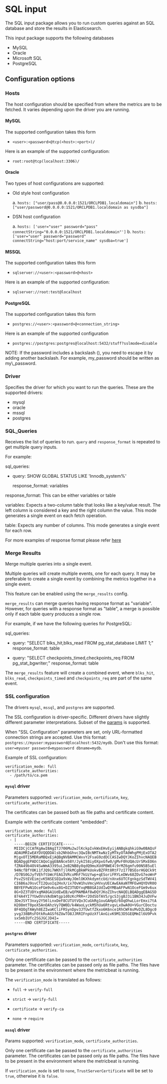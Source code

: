 # SQL input

The SQL input package allows you to run custom queries against an SQL database and store the results in Elasticsearch.

This input package supports the following databases

- MySQL
- Oracle
- Microsoft SQL
- PostgreSQL

## Configuration options


### Hosts

The host configuration should be specified from where the metrics are to be fetched. It varies depending upon the driver you are running.

#### MySQL

The supported configuration takes this form
- `<user>:<password>@tcp(<host>:<port>)/`

Here is an example of the supported configuration:
- `root:root@tcp(localhost:3306)/`

#### Oracle 

Two types of host configurations are supported:

- Old style host configuration

    a. `hosts: ["user/pass@0.0.0.0:1521/ORCLPDB1.localdomain"]`
    b. `hosts: ["user/password@0.0.0.0:1521/ORCLPDB1.localdomain as sysdba"]`

- DSN host configuration

    a. `hosts: ['user="user" password="pass" connectString="0.0.0.0:1521/ORCLPDB1.localdomain"']`
    b. `hosts: ['user="user" password="password" connectString="host:port/service_name" sysdba=true']`
  
#### MSSQL

The supported configuration takes this form
- `sqlserver://<user>:<password>@<host>`

Here is an example of the supported configuration:
- `sqlserver://root:test@localhost`

#### PostgreSQL

The supported configuration takes this form
- `postgres://<user>:<password>@<connection_string>`

Here is an example of the supported configuration 
- `postgres://postgres:postgres@localhost:5432/stuff?sslmode=disable`

NOTE: If the password includes a backslash (\), you need to escape it by adding another backslash. For example, my\_password should be written as my\\_password.

### Driver

Specifies the driver for which you want to run the queries. These are the supported drivers:

- mysql
- oracle
- mssql
- postgres

### SQL_Queries

Receives the list of queries to run. `query` and `response_format` is repeated to get multiple query inputs.

For example:

sql_queries: 
  - query: SHOW GLOBAL STATUS LIKE 'Innodb_system%'
    
    response_format: variables

response_format: This can be either variables or table

variables:
Expects a two-column table that looks like a key/value result. The left column is considered a key and the right column the value. This mode generates a single event on each fetch operation.

table:
Expects any number of columns. This mode generates a single event for each row.

For more examples of response format please refer [here](https://www.elastic.co/guide/en/beats/metricbeat/current/metricbeat-module-sql.html)


### Merge Results
Merge multiple queries into a single event.

Multiple queries will create multiple events, one for each query.  It may be preferable to create a single event by combining the metrics together in a single event.

This feature can be enabled using the `merge_results` config.

`merge_results` can merge queries having response format as "variable". 
However, for queries with a response format as "table", a merge is possible only if each table query produces a single row.

For example, if we have the following queries for PostgreSQL:

sql_queries:
  - query: "SELECT blks_hit,blks_read FROM pg_stat_database LIMIT 1;"
    response_format: table

  - query: "SELECT checkpoints_timed,checkpoints_req FROM pg_stat_bgwriter;"
    response_format: table

The `merge_results` feature will create a combined event, where `blks_hit`, `blks_read`, `checkpoints_timed` and `checkpoints_req` are part of the same event.

### SSL configuration

The drivers `mysql`, `mssql`, and `postgres` are supported.

The SSL configuration is driver-specific. Different drivers have slightly different parameter interpretations. Subset of the [params](https://www.elastic.co/docs/reference/beats/metricbeat/configuration-ssl#ssl-client-config) is supported.

When "SSL Configuration" parameters are set, only URL-formatted connection strings are accepted.
Use this format: `postgres://myuser:mypassword@localhost:5432/mydb`.
Don't use this format: `user=myuser password=mypassword dbname=mydb`.

Example of SSL configuration:
```
verification_mode: full
certificate_authorities:
  - /path/to/ca.pem
```

#### `mysql` driver

Parameters supported: `verification_mode`, `certificate`, `key`, `certificate_authorities`.

The certificates can be passed both as file paths and certificate content.

Example with the certificate content "embedded":
```
verification_mode: full
certificate_authorities:
  - |
    -----BEGIN CERTIFICATE-----
    MIIDCjCCAfKgAwIBAgITJ706Mu2wJlKckpIvkWxEHvEyijANBgkqhkiG9w0BAQsF
    ADAUMRIwEAYDVQQDDAlsb2NhbGhvc3QwIBcNMTkwNzIyMTkyOTA0WhgPMjExOTA2
    MjgxOTI5MDRaMBQxEjAQBgNVBAMMCWxvY2FsaG9zdDCCASIwDQYJKoZIhvcNAQEB
    BQADggEPADCCAQoCggEBANce58Y/JykI58iyOXpxGfw0/gMvF0hUQAcUrSMxEO6n
    fZRA49b4OV4SwWmA3395uL2eB2NB8y8qdQ9muXUdPBWE4l9rMZ6gmfu90N5B5uEl
    94NcfBfYOKi1fJQ9i7WKhTjlRkMCgBkWPkUokvBZFRt8RtF7zI77BSEorHGQCk9t
    /D7BS0GJyfVEhftbWcFEAG3VRcoMhF7kUzYwp+qESoriFRYLeDWv68ZOvG7eoWnP
    PsvZStEVEimjvK5NSESEQa9xWyJOmlOKXhkdymtcUd/nXnx6UTCFgnkgzSdTWV41
    CI6B6aJ9svCTI2QuoIq2HxX/ix7OvW1huVmcyHVxyUECAwEAAaNTMFEwHQYDVR0O
    BBYEFPwN1OceFGm9v6ux8G+DZ3TUDYxqMB8GA1UdIwQYMBaAFPwN1OceFGm9v6ux
    8G+DZ3TUDYxqMA8GA1UdEwEB/wQFMAMBAf8wDQYJKoZIhvcNAQELBQADggEBAG5D
    874A4YI7YUwOVsVAdbWtgp1d0zKcPRR+r2OdSbTAV5/gcS3jgBJ3i1BN34JuDVFw
    3DeJSYT3nxy2Y56lLnxDeF8CUTUtVQx3CuGkRg1ouGAHpO/6OqOhwLLorEmxi7tA
    H2O8mtT0poX5AnOAhzVy7QW0D/k4WaoLyckM5hUa6RtvgvLxOwA0U+VGurCDoctu
    8F4QOgTAWyh8EZIwaKCliFRSynDpv3JTUwtfZkxo6K6nce1RhCWFAsMvDZL8Dgc0
    yvgJ38BRsFOtkRuAGSf6ZUwTO8JJRRIFnpUzXflAnGivK9M13D5GEQMmIl6U9Pvk
    sxSmbIUfc2SGJGCJD4I=
    -----END CERTIFICATE-----
```

#### `postgres` driver

Parameters supported: `verification_mode`, `certificate`, `key`, `certificate_authorities`.

Only one certificate can be passed to the `certificate_authorities` parameter.
The certificates can be passed only as file paths. The files have to be present in the environment where the metricbeat is running.

The `verification_mode` is translated as follows:

- `full` -> `verify-full`

- `strict` -> `verify-full`

- `certificate` -> `verify-ca`

- `none` -> `require`

#### `mssql` driver

Params supported: `verification_mode`, `certificate_authorities`.

Only one certificate can be passed to the `certificate_authorities` parameter.
The certificates can be passed only as file paths. The files have to be present in the environment where the metricbeat is running.

If `verification_mode` is set to `none`, `TrustServerCertificate` will be set to `true`, otherwise it is `false`.
